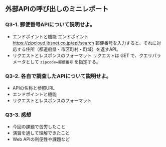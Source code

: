## 外部APIの呼び出しのミニレポート
### Q3-1. 郵便番号APIについて説明せよ。
* エンドポイントと機能
エンドポイント https://zipcloud.ibsnet.co.jp/api/search  郵便番号を入力すると、それに対応する住所（都道府県・市区町村・町域）を返すAPI。
* リクエストとレスポンスのフォーマット
 リクエストは GET で、クエリパラメータとして `zipcode=郵便番号` を指定する。  
### Q3-2. 各自で調査したAPIについて説明せよ。
* APIの名称と参照URL
* エンドポイントと機能
* リクエストとレスポンスのフォーマット
### Q3-3. 感想
* 今回の課題で苦労したこと
* 演習を通して理解できたこと
* Web APIの利便性や課題など
